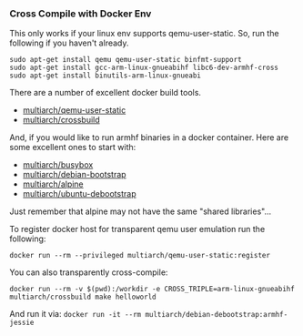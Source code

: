 ### Cross Compile with Docker Env

This only works if your linux env supports qemu-user-static. So, run the following if you haven't already.

```
sudo apt-get install qemu qemu-user-static binfmt-support 
sudo apt-get install gcc-arm-linux-gnueabihf libc6-dev-armhf-cross  
sudo apt-get install binutils-arm-linux-gnueabi
```

There are a number of excellent docker build tools.

* [multiarch/qemu-user-static](https://hub.docker.com/r/multiarch/qemu-user-static/)
* [multiarch/crossbuild](https://hub.docker.com/r/multiarch/crossbuild/)

And, if you would like to run armhf binaries in a docker container. Here are some excellent ones to start with:

* [multiarch/busybox](https://hub.docker.com/r/multiarch/busybox/)
* [multiarch/debian-bootstrap](https://hub.docker.com/r/multiarch/debian-debootstrap/)
* [multiarch/alpine](https://hub.docker.com/r/multiarch/alpine/)
* [multiarch/ubuntu-debootstrap](https://hub.docker.com/r/multiarch/ubuntu-debootstrap/)

Just remember that alpine may not have the same "shared libraries"...

To register docker host for transparent qemu user emulation run the following:
```
docker run --rm --privileged multiarch/qemu-user-static:register
```

You can also transparently cross-compile:

```
docker run --rm -v $(pwd):/workdir -e CROSS_TRIPLE=arm-linux-gnueabihf multiarch/crossbuild make helloworld
```

And run it via:
```docker run -it --rm multiarch/debian-debootstrap:armhf-jessie```



